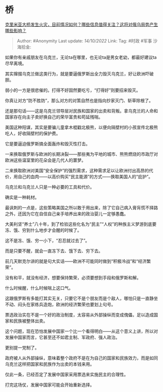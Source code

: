 # 桥
[克里米亚大桥发生火灾，目前情况如何？哪些信息值得关注？这将对俄乌局势产生哪些影响？](https://www.zhihu.com/question/558188816/answer/2707015417)

> Author: #Anonymity
> Last update: *14/10/2022*
> Link:
> Tag: #时政 #军事
> 沙海拾金:

如果你有亲戚朋友在乌克兰，无论ta在哪里，也无论ta是男女老幼，都最好建议ta尽早离境。

其实撺掇乌克兰做这类行为，就是要逼俄罗斯出全力毁灭乌克兰，好让欧洲吓破胆。

弱小的一方是很悲催的。打得不好固然要吃亏，“打得好”则要招来毁灭。

你真让对方“防不胜防”，那么对方的对策自然也是指向抄家灭门、斩草除根了。

还是那句话——这是乌克兰领导层对民族和国家的出卖和背叛。拿乌克兰的人命和国家存在向主子卖好换自己的荣华富贵和苟延残喘。

美国这种阳谋，其实是要骗儿童拿木棍戳北极熊，以便向隔壁村的小孩宣传北极熊吃人，好收隔壁村的保护费。

它是要逼迫俄罗斯搞全面轰炸和毁灭性打击。

一来换取俄罗斯与欧洲的长期决裂——那些夷为平地的城市、熊熊燃烧的市政厅对欧洲这些温室里的花朵会是几代人的噩梦。

二来换取欧洲对美国“安全保护”的强烈需求，这种需求足以让欧洲付出高昂的代价，用自己的血肉——以高价购买“民主能源”的方式——换取美国人的“庇护”。

乌克兰和乌克兰人只是一种必要的工具和代价。

确实是一种耗材。

最讽刺的一点是，这些策略美国之所以敢于用出来，除了它自己病入膏肓慌不择路之外，还因为它在自信自己亲手培养出来的政治婴儿一定够愚蠢。

大美利坚“养士”八十年，到了检验这些化名为“民主”“人权”的种族主义梦游到底要冻、饿、穷到什么地步才会醒的时候了。

这不是冻、饿、穷一小下，“忍忍就过去了”。

而是只要不醒，就会一直冻下去、饿下去、穷下去。

前几天默克尔讲的就是句大实话——欧洲不可能同时做到“积极冷战”和“经济繁荣”。

没有和平，就没有经济，想要保持繁荣，必须要想到手段和俄罗斯和解。

什么时候醒，什么时候喘上这口气。

这跟俄罗斯有多能打其实无关，只要它不是个朋友而是个敌人，哪怕只是一直静坐不动、闷头在家练兵造炮，欧洲的经济繁荣也要划上句号。

票选政治实在不是一个好的政治制度，太容易从外部操纵而变成傀儡，足以造成国家和民族被整体出卖。

这个问题，现在恐怕发展中国家一个比一个看得明白——从这个意义上讲，所以对发展中国家而言，它甚至还不如君主制、军政府、强人政治。

更别提一党制了。

政府被人从外部操纵，意味着整个政府不是在为自己的国家和民族效力，而是如同乌克兰这样把国家和民族作为出卖的本钱来用。

仅此一条，已经否定了发展中国家采用票选来实施民主的合理性。

打完这场仗，发展中国家可能会开始重新选择。
